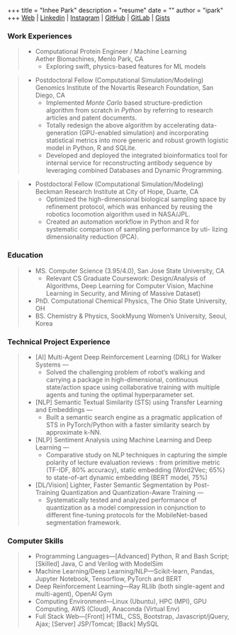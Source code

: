 +++
title = "Inhee Park"
description = "resume"
date = ""
author = "ipark"
+++
[Web](https://ipark-cs.github.io) | 
[Linkedin](https://www.linkedin.com/in/inheepark) |
[Instagram](https://www.instagram.com/ipark_c/) | 
[GitHub](https://github.com/ipark-CS) |
[GitLab](https://gitlab.com/ipark) | 
[Gists](https://gist.github.com/ipark-CS)

<h3 id="work-experiences">Work Experiences</h3>
<blockquote>
<ul>
<li>Computational Protein Engineer / Machine Learning<br>
Aether Biomachines, Menlo Park, CA
<ul>
<li>Exploring swift, physics-based features for ML models
</ul>
</li>
</ul>
</blockquote>

<blockquote>
<ul>
<li>Postdoctoral Fellow (Computational Simulation/Modeling)<br>
Genomics Institute of the Novartis Research Foundation,  San Diego, CA
<ul>
<li>Implemented <em>Monte Carlo</em> based structure-prediction algorithm from scratch in <em>Python</em> by referring to research articles and patent documents.</li>
<li>Totally redesign the above algorithm by accelerating data-generation (GPU-enabled simulation) and incorporating statistical metrics into more generic and robust growth logistic model in Python, R and SQLite.</li>
<li>Developed and deployed the integrated bioinformatics tool for internal service for reconstructing antibody sequence by leveraging combined Databases and Dynamic Programming.</li>
</ul>
</li>
</ul>
</blockquote>
<blockquote>
<ul>
<li>Postdoctoral Fellow (Computational Simulation/Modeling)<br>
Beckman Research Institute at City of Hope, Duarte, CA
<ul>
<li>Optimized the high-dimensional biological sampling space by refinement protocol, which was enhanced by reusing the robotics locomotion algorithm used in NASA/JPL.</li>
<li>Created an automation workflow in Python and R for systematic comparison of sampling performance by uti- lizing dimensionality reduction (PCA).</li>
</ul>
</li>
</ul>
</blockquote>

<h3 id="education">Education</h3>
<blockquote>
<ul>
<li>MS. Computer Science (3.95/4.0), San Jose State University, CA 
<ul>
<li>Relevant CS Graduate Coursework: Design/Analysis of Algorithms, Deep Learning for Computer Vision, Machine Learning in Security, and Mining of Massive Dataset)</li>
</ul>
</li>
<li>PhD. Computational Chemical Physics, The Ohio State University, OH</li>
<li>BS. Chemistry &amp; Physics, SookMyung Women&rsquo;s University, Seoul, Korea</li>
</ul>
</blockquote>

<h3 id="technical-project-experience">Technical Project Experience</h3>
<blockquote>
<ul>
<li>[AI] Multi-Agent Deep Reinforcement Learning (DRL) for Walker Systems &mdash;
<ul>
<li>Solved the challenging problem of robot&rsquo;s walking and carrying a package in high-dimensional, continuous state/action space using collaborative training with multiple agents and tuning the optimal hyperparameter set.</li>
</ul>
</li>
<li>[NLP] Semantic Textual Similarity (STS) using Transfer Learning and Embeddings &mdash;
<ul>
<li>Built a semantic search engine as a pragmatic application of STS in PyTorch/Python with a faster similarity search by approximate k-NN.</li>
</ul>
</li>
<li>[NLP] Sentiment Analysis using Machine Learning and Deep Learning &mdash;
<ul>
<li>Comparative study on NLP techniques in capturing the simple polarity of lecture evaluation reviews : from primitive metric (TF-IDF, 80% accuracy), static embedding (Word2Vec; 65%) to state-of-art dynamic embedding (BERT model,  75%)</li>
</ul>
</li>
<li>[DL/Vision] Lighter, Faster Semantic Segmentation by Post-Training Quantization and Quantization-Aware Training &mdash;
<ul>
<li>Systematically tested and analyzed performance of quantization as a model compression in conjunction to different fine-tuning protocols for the MobileNet-based segmentation framework.</li>
</ul>
</li>
</ul>
</blockquote>
<h3 id="computer-skills">Computer Skills</h3>
<blockquote>
<ul>
<li>Programming Languages&mdash;[Advanced] Python, R and Bash Script;  [Skilled] Java, C and Verilog with ModelSim</li>
<li>Machine Learning/Deep Learning/NLP&mdash;Scikit-learn, Pandas, Jupyter Notebook, Tensorflow, PyTorch and BERT</li>
<li>Deep Reinforcement Learning&mdash;Ray RLlib (both single-agent and multi-agent), OpenAI Gym</li>
<li>Computing Environment&mdash;Linux (Ubuntu), HPC (MPI), GPU Computing, AWS (Cloud), Anaconda (Virtual Env)</li>
<li>Full Stack Web&mdash;[Front] HTML, CSS, Bootstrap, Javascript/jQuery, Ajax; [Server] JSP/Tomcat; [Back] MySQL</li>
</ul>
</blockquote>
